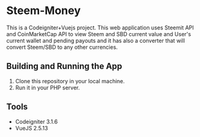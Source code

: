 # Steem-Money
This is a Codeigniter+Vuejs project. This web application uses Steemit API and CoinMarketCap API to view Steem and SBD current value and User's current wallet and pending payouts and it has also a converter that will convert Steem/SBD to any other currencies.

## Building and Running the App
1. Clone this repository in your local machine.
2. Run it in your PHP server.

## Tools
- Codeigniter 3.1.6
- VueJS 2.5.13
